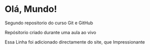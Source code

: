 # Olá, Mundo!
 Segundo repositorio do curso Git e GitHub

 Repósitorio criado durante uma aula ao vivo
 
 Essa Linha foi adicionado directamente do site, que Impressionante
